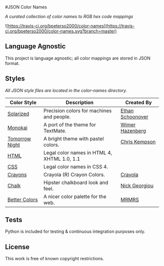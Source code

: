 #JSON Color Names

_A curated collection of color names to RGB hex code mappings_

![https://travis-ci.org/bpeterso2000/color-names](https://travis-ci.org/bpeterso2000/color-names.svg?branch=master)


Language Agnostic
-----------------
This project is language agnostic; all color mappings are stored in
JSON format.

Styles
------
*All JSON style files are located in the color-names directory.*

| Color Style                              | Description                              | Created By                               |
| ---------------------------------------- | ---------------------------------------- | ---------------------------------------- |
| [Solarized](http://ethanschoonover.com/solarized) | Precision colors for machines and people. | [Ethan Schoonover](http://ethanschoonover.com/) |
| [Monokai](https://github.com/tomasr/molokai) | A port of the theme for TextMate.        | [Wimer Hazenberg](https://www.monokai.nl/) |
| [Tomorrow Night](https://github.com/chriskempson/tomorrow-theme) | A bright theme with pastel colors.       | [Chris Kempson](https://github.com/chriskempson) |
| [HTML](https://www.webstandards.org/learn/reference/charts/color_names/) | Legal color names in HTML 4, XHTML 1.0, 1.1 |                                          |
| [CSS](https://draft)                     | Legal color names in CSS 4.              |                                          |
| [Crayons](http://www.crayola.com/explore-colors) | Crayola (R) Crayon Colors.               | [Crayola](http://www.crayola.com/)       |
| [Chalk](https://designpieces.com/2014/02/chalkboard-look-and-feel/) | Hipster chalkboard look and feel.        | [Nick Georgiou](https://designpieces.com/author/nick/) |
| [Better Colors](http://clrs.cc/)         | A nicer color palette for the web.       | [MRMRS](http://mrmrs.cc/)                |


Tests
-----
Python is included for testing & continuous integration purposes only.

License
-------
This work is free of known copyright restrictions.

